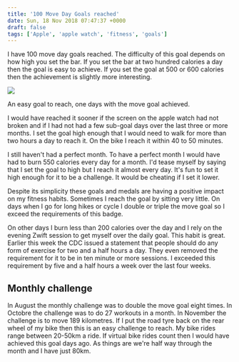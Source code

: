 ```yaml
---
title: '100 Move Day Goals reached'
date: Sun, 18 Nov 2018 07:47:37 +0000
draft: false
tags: ['Apple', 'apple watch', 'fitness', 'goals']
---
```


I have 100 move day goals reached. The difficulty of this goal depends on how high you set the bar. If you set the bar at two hundred calories a day then the goal is easy to achieve. If you set the goal at 500 or 600 calories then the achievement is slightly more interesting. 

![](https://www.main-vision.com/richard/blog/wp-content/uploads/2018/11/img_9718-1-576x1024.png)

An easy goal to reach, one days with the move goal achieved.

I would have reached it sooner if the screen on the apple watch had not broken and if I had not had a few sub-goal days over the last three or more months. I set the goal high enough that I would need to walk for more than two hours a day to reach it. On the bike I reach it within 40 to 50 minutes. 

I still haven't had a perfect month. To have a perfect month I would have had to burn 550 calories every day for a month. I'd tease myself by saying that I set the goal to high but I reach it almost every day. It's fun to set it high enough for it to be a challenge. It would be cheating if I set it lower. 

Despite its simplicity these goals and medals are having a positive impact on my fitness habits. Sometimes I reach the goal by sitting very little. On days when I go for long hikes or cycle I double or triple the move goal so I exceed the requirements of this badge. 

On other days I burn less than 200 calories over the day and I rely on the evening Zwift session to get myself over the daily goal. This habit is great. Earlier this week the CDC issued a statement that people should do any form of exercise for two and a half hours a day. They even removed the requirement for it to be in ten minute or more sessions. I exceeded this requirement by five and a half hours a week over the last four weeks. 

Monthly challenge
-----------------

In August the monthly challenge was to double the move goal eight times. In Octobre the challenge was to do 27 workouts in a month. In November the challenge is to move 189 kilometres. If I put the road tyre back on the rear wheel of my bike then this is an easy challenge to reach. My bike rides range between 20-50km a ride. If virtual bike rides count then I would have achieved this goal days ago. As things are we're half way through the month and I have just 80km.